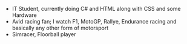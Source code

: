 - IT Student, currently doing C# and HTML along with CSS and some Hardware
- Avid racing fan; I watch F1, MotoGP, Rallye, Endurance racing and basically any other form of motorsport
- Simracer, Floorball player
